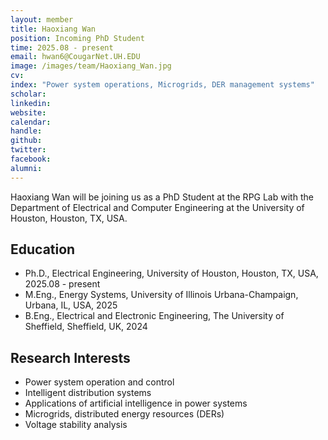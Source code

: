 ```yaml
---
layout: member
title: Haoxiang Wan
position: Incoming PhD Student
time: 2025.08 - present
email: hwan6@CougarNet.UH.EDU
image: /images/team/Haoxiang_Wan.jpg
cv: 
index: "Power system operations, Microgrids, DER management systems"
scholar: 
linkedin: 
website: 
calendar: 
handle: 
github: 
twitter: 
facebook: 
alumni: 
---
```


Haoxiang Wan will be joining us as a PhD Student at the RPG Lab with the Department of Electrical and Computer Engineering at the University of Houston, Houston, TX, USA. 


## Education
* Ph.D., Electrical Engineering, University of Houston, Houston, TX, USA, 2025.08 - present
* M.Eng., Energy Systems, University of Illinois Urbana-Champaign, Urbana, IL, USA, 2025
* B.Eng., Electrical and Electronic Engineering, The University of Sheffield, Sheffield, UK, 2024

## Research Interests 
* Power system operation and control
* Intelligent distribution systems
* Applications of artificial intelligence in power systems
* Microgrids, distributed energy resources (DERs)
* Voltage stability analysis




 
